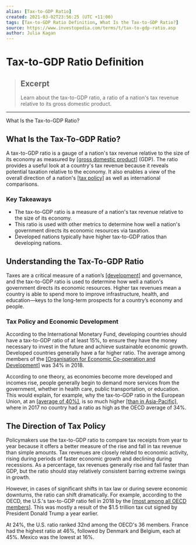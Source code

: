```yaml
---
alias: [Tax-to-GDP Ratio]
created: 2021-03-02T23:56:25 (UTC +11:00)
tags: [Tax-to-GDP Ratio Definition, What Is the Tax-to-GDP Ratio?]
source: https://www.investopedia.com/terms/t/tax-to-gdp-ratio.asp
author: Julia Kagan
---
```


# Tax-to-GDP Ratio Definition

> ## Excerpt
> Learn about the tax-to-GDP ratio, a ratio of a nation's tax revenue relative to its gross domestic product.

---

What Is the Tax-to-GDP Ratio?
## What Is the Tax-To-GDP Ratio?

A tax-to-GDP ratio is a gauge of a nation's tax revenue relative to the size of its economy as measured by [[gross domestic product]](https://www.investopedia.com/terms/g/gdp.asp) (GDP). The ratio provides a useful look at a country's tax revenue because it reveals potential taxation relative to the economy. It also enables a view of the overall direction of a nation's [[tax policy]](https://www.investopedia.com/taxes-4427724) as well as international comparisons.

### Key Takeaways

-   The tax-to-GDP ratio is a measure of a nation's tax revenue relative to the size of its economy.
-   This ratio is used with other metrics to determine how well a nation's government directs its economic resources via taxation.
-   Developed nations typically have higher tax-to-GDP ratios than developing nations.

## Understanding the Tax-To-GDP Ratio

Taxes are a critical measure of a nation’s [[development]](https://www.investopedia.com/ask/answers/032415/what-are-some-ways-economic-growth-can-be-achieved.asp) and governance, and the tax-to-GDP ratio is used to determine how well a nation's government directs its economic resources. Higher tax revenues mean a country is able to spend more to improve infrastructure, health, and education—keys to the long-term prospects for a country’s economy and people.

### Tax Policy and Economic Development

According to the International Monetary Fund, developing countries should have a tax-to-GDP ratio of at least 15%, to ensure they have the money necessary to invest in the future and achieve sustainable economic growth. Developed countries generally have a far higher ratio. The average among members of the [[Organisation for Economic Co-operation and Development]](https://www.investopedia.com/terms/o/oecd.asp) was 34% in 2018.

According to one theory, as economies become more developed and incomes rise, people generally begin to demand more services from the government, whether in health care, public transportation, or education. This would explain, for example, why the tax-to-GDP ratio in the European Union, at an [[average of 40%]](https://ec.europa.eu/eurostat/statistics-explained/index.php?title=Tax_revenue_statistics&oldid=460966), is so much higher [[than in Asia-Pacific]](https://www.oecd.org/tax/tax-policy/revenue-statistics-asia-pacific-brochure.pdf), where in 2017 no country had a ratio as high as the OECD average of 34%.

## The Direction of Tax Policy

Policymakers use the tax-to-GDP ratio to compare tax receipts from year to year because it offers a better measure of the rise and fall in tax revenue than simple amounts. Tax revenues are closely related to economic activity, rising during periods of faster economic growth and declining during recessions. As a percentage, tax revenues generally rise and fall faster than GDP, but the ratio should stay relatively consistent barring extreme swings in growth.

However, in cases of significant shifts in tax law or during severe economic downturns, the ratio can shift dramatically. For example, according to the OECD, the U.S.'s tax-to-GDP ratio fell in 2018 by the [[most among all OECD members]](https://www.oecd.org/tax/revenue-statistics-united-states.pdf). This was mostly a result of the $1.5 trillion tax cut signed by President Donald Trump a year earlier.

At 24%, the U.S. ratio ranked 32nd among the OECD's 36 members. France had the highest ratio at 46%, followed by Denmark and Belgium, each at 45%. Mexico was the lowest at 16%.
